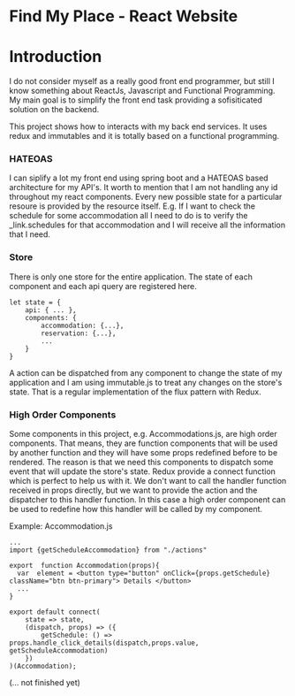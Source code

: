 # Find My Place - React Website

# Introduction 

I do not consider myself as a really good front end programmer, but still I know something about ReactJs, Javascript and Functional Programming. My main goal is to simplify the front end task providing a sofisiticated solution on the backend.

This project shows how to interacts with my back end services. It uses redux and immutables and it is totally based on a functional programming.

### HATEOAS
I can siplify a lot my front end using spring boot and a HATEOAS based architecture for my API's. It worth to mention that I am not handling any id throughout my react components. Every new possible state for a particular resoure is provided by the resource itself. 
E.g. If I want to check the schedule for some accommodation all  I need to do is to verify the _link.schedules for that accommodation and I will receive all the information that I need. 


### Store
  There is only one store for the entire application. The state of each component and each api query are registered here.
  
```
let state = {
    api: { ... },
    components: {
        accommodation: {...},
        reservation: {...},
        ...
    }  
}
```
A action can be dispatched from any component to change the state of my application and I am using immutable.js to treat any changes on the store's state. That is a regular implementation of the flux pattern with Redux.


### High Order Components
Some components in this project, e.g. Accommodations.js, are high order components. That means, they are function components that will be used by another function and they will have some props redefined before to be rendered. 
The reason is that we need this components to dispatch some event that will update the store's state. Redux provide a connect function which is perfect to help us with it. We don't want to call the handler function received in props directly, but we want to provide the action and the dispatcher to this handler function. In this case a high order component can be used to redefine how this handler will be called by my component. 

Example: Accommodation.js
```
...
import {getScheduleAccommodation} from "./actions"

export  function Accommodation(props){
  var  element = <button type="button" onClick={props.getSchedule} className="btn btn-primary"> Details </button>    
  ...
}

export default connect(
    state => state,
    (dispatch, props) => ({
        getSchedule: () =>  props.handle_click_details(dispatch,props.value, getScheduleAccommodation)
    })
)(Accommodation);
```

(... not finished yet)
